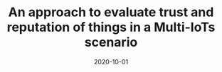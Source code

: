 ---
title: 'An approach to evaluate trust and reputation of things in a Multi-IoTs scenario'
collection: publications
permalink: /publication/2020-10-01-Computing.md
excerpt: 'D. Ursino, L.  Virgili'
date: 2020-10-01
venue: 'Computing'
link: 'https://doi.org/10.1007/s00607-020-00818-5'
location: 'Polytechnic University of Marche'
---